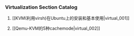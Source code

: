 ### Virtualization Section Catalog

1. [[KVM(利用virsh)在Ubuntu上的安装和基本使用|virtual_001]] 

2. [[Qemu-KVM的5种cachemode|virtual_002]]